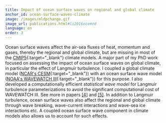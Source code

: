 ```yaml
---
title: Impact of ocean surface waves on regional and global climate
anchor_id: ocean-surface-waves-climate
image: /images/mldpchange.gif
image_url: publications.html#li2016ocemod
language: en
order: 3
---
```


Ocean surface waves affect the air-sea fluxes of heat, momentum and gases, thereby the regional and global climate, but are missing in most of the [CMIP5](https://pcmdi.llnl.gov/mips/cmip5/){:target="_blank"} climate models. A major part of my PhD work focused on assessing the impact of ocean surface waves on global climate, in particular the effect of Langmuir turbulence. I coupled a global climate model ([NCAR's CESM](http://www.cesm.ucar.edu){:target="_blank"}) with an ocean surface wave model ([NOAA's WAVEWATCH&nbsp;III](https://polar.ncep.noaa.gov/waves/){:target="_blank"}) for this purpose. I also developed a computationally efficient <i>statistical wave model</i> for Langmuir turbulence parameterizations to avoid the significant computational cost of WAVEWATCH&nbsp;III. See more in papers [[4]](publications.html#li2016ocemod) and [[5]](publications.html#li2017ocemod). In addition to Langmuir turbulence, ocean surface waves also affect the regional and global climate through wave breaking, wave-current interactions and wave-sea ice interactions etc. A coupled ocean surface wave component in climate models also allows us to account for such effects.
